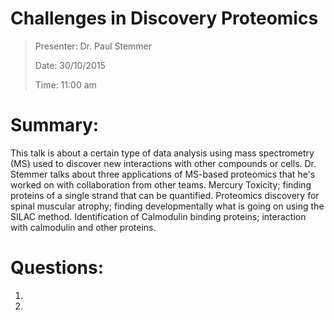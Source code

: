 Challenges in Discovery Proteomics
==================================

> Presenter: Dr. Paul Stemmer
>
> Date: 30/10/2015
>
> Time: 11:00 am

# Summary:
This talk is about a certain type of data analysis using mass spectrometry (MS) used to discover new interactions with other compounds or cells. Dr. Stemmer talks about three applications of MS-based proteomics that he's worked on with collaboration from other teams. Mercury Toxicity; finding proteins of a single strand that can be quantified. Proteomics discovery for spinal muscular atrophy; finding developmentally what is going on using the SILAC method. Identification of Calmodulin binding proteins; interaction with calmodulin and other proteins.

# Questions:

 1.

 2.
